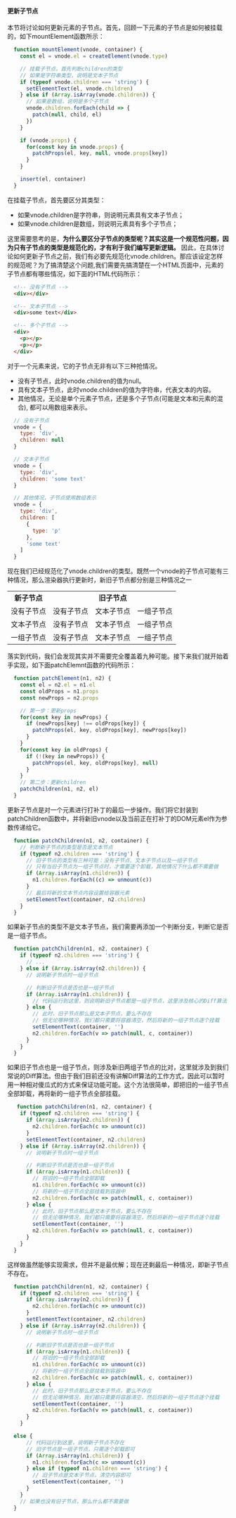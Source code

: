 <!-- slide -->
#### 更新子节点

本节将讨论如何更新元素的子节点。首先，回顾一下元素的子节点是如何被挂载的，如下mountElement函数所示：
<!-- slide -->

```javascript
  function mountElement(vnode, container) {
    const el = vnode.el = createElement(vnode.type)

    // 挂载子节点，首先判断children的类型
    // 如果是字符串类型，说明是文本子节点
    if (typeof vnode.children === 'string') {
      setElementText(el, vnode.children)
    } else if (Array.isArray(vnode.children)) {
      // 如果是数组，说明是多个子节点
      vnode.children.forEach(child => {
        patch(null, child, el)
      })
    }

    if (vnode.props) {
      for(const key in vnode.props) {
        patchProps(el, key, null, vnode.props[key])
      }
    }

    insert(el, container)
  }
```

<!-- slide -->

在挂载子节点，首先要区分其类型：
  
- 如果vnode.children是字符串，则说明元素具有文本子节点；
- 如果vnode.children是数组，则说明元素具有多个子节点；
  
这里需要思考的是，__为什么要区分子节点的类型呢？其实这是一个规范性问题，因为只有子节点的类型是规范化的，才有利于我们编写更新逻辑。__ 因此，在具体讨论如何更新子节点之前，我们有必要先规范化vnode.children。那应该设定怎样的规范呢？为了搞清楚这个问题,我们需要先搞清楚在一个HTML页面中，元素的子节点都有哪些情况，如下面的HTML代码所示：
<!-- slide -->

```html
  <!-- 没有子节点 -->
  <div></div>

  <!-- 文本子节点 -->
  <div>some text</div>

  <!-- 多个子节点 -->
  <div>
    <p></p>
    <p></p>
  </div>
```
<!-- slide -->

对于一个元素来说，它的子节点无非有以下三种抢情况。

- 没有子节点，此时vnode.children的值为null。
- 具有文本子节点，此时vnode.children的值为字符串，代表文本的内容。
- 其他情况，无论是单个元素子节点，还是多个子节点(可能是文本和元素的混合), 都可以用数组来表示。

<!-- slide -->

```javascript
  // 没有子节点
  vnode = {
    type: 'div',
    children: null
  }

  // 文本子节点
  vnode = {
    type: 'div',
    children: 'some text'
  }

  // 其他情况，子节点使用数组表示
  vnode = {
    type: 'div',
    children: [
      {
        type: 'p'
      },
      'some text'
    ]
  }
```
<!-- slide -->

现在我们已经规范化了vnode.children的类型。既然一个vnode的子节点可能有三种情况，那么渲染器执行更新时，新旧子节点都分别是三种情况之一

  <table style="text-align:center;">
    <tr>
      <td style="font-weight: bold;">新子节点</td>
      <td colspan="3" style="font-weight: bold;">旧子节点</td>
    </tr>
    <tr>
      <td>没有子节点</td>
      <td>没有子节点</td>
      <td>文本子节点</td>
      <td>一组子节点</td>
    </tr>
    <tr>
      <td>文本子节点</td>
      <td>没有子节点</td>
      <td>文本子节点</td>
      <td>一组子节点</td>
    </tr>
    <tr>
      <td>一组子节点</td>
      <td>没有子节点</td>
      <td>文本子节点</td>
      <td>一组子节点</td>
    </tr>
  </table>

<!-- slide -->

落实到代码，我们会发现其实并不需要完全覆盖着九种可能。接下来我们就开始着手实现，如下面patchElemnt函数的代码所示：

```javascript
  function patchElement(n1, n2) {
    const el = n2.el = n1.el
    const oldProps = n1.props
    const newProps = n2.props

    // 第一步：更新props
    for(const key in newProps) {
      if (newProps[key] !== oldProps[key]) {
        patchProps(el, key, oldProps[key], newProps[key])
      }
    }
    for(const key in oldProps) {
      if (!(key in newProps)) {
        patchProps(el, key, oldProps[key], null)
      }
    }
    // 第二步：更新children
    patchChildren(n1, n2, el)
  }
```
<!-- slide -->

更新子节点是对一个元素进行打补丁的最后一步操作。我们将它封装到patchChildren函数中，并将新旧vnode以及当前正在打补丁的DOM元素el作为参数传递给它。

```javascript
  function patchChildren(n1, n2, container) {
    // 判断新子节点的类型是否是文本节点
    if (typeof n2.children === 'string') {
      // 旧子节点的类型有三种可能：没有子节点、文本子节点以及一组子节点
      // 只有当旧子节点为一组子节点时，才需要逐个卸载，其他情况下什么都不需要做
      if (Array.isArray(n1.children)) {
        n1.children.forEach((c) => unmount(c))
      }
      // 最后将新的文本节点内容设置给容器元素
      setElementText(container, n2.children)
    }
  }
```
<!-- slide -->

如果新子节点的类型不是文本子节点，我们需要再添加一个判断分支，判断它是否是一组子节点。

```javascript
  function patchChildren(n1, n2, container) {
    if (typeof n2.children === 'string') {
      // ...
    } else if (Array.isArray(n2.children)) {
      // 说明新子节点时一组子节点

      // 判断旧子节点是否也是一组子节点
      if (Array.isArray(n1.children)) {
        // 代码运行到这里，则说明新旧子节点都是一组子节点，这里涉及核心的Diff算法
      } else {
        // 此时，旧子节点那么是文本子节点，要么不存在
        // 但无论哪种情况，我们都只需要将容器清空，然后将新的一组子节点逐个挂载
        setElementText(container, '')
        n2.children.forEach(v => patch(null, c, container))
      }
    }
  }
```
<!-- slide -->

如果旧子节点也是一组子节点，则涉及新旧两组子节点的比对，这里就涉及到我们常说的Diff算法。但由于我们目前还没有讲解Diff算法的工作方式，因此可以暂时用一种相对傻瓜式的方式来保证功能可能。这个方法很简单，即把旧的一组子节点全部卸载，再将新的一组子节点全部挂载。

<!-- slide -->

```javascript
   function patchChildren(n1, n2, container) {
    if (typeof n2.children === 'string') {
      if (Array.isArray(n2.children)) {
        n2.children.forEach(c => unmount(c))
      }
      setElementText(container, n2.children)
    } else if (Array.isArray(n2.children)) {
      // 说明新子节点时一组子节点

      // 判断旧子节点是否也是一组子节点
      if (Array.isArray(n1.children)) {
        // 将旧的一组子节点全部卸载
        n1.children.forEach(c => unmount(c))
        // 将新的一组子节点全部挂载到容器中
        n2.children.forEach(c => patch(null, c, container))
      } else {
        // 此时，旧子节点那么是文本子节点，要么不存在
        // 但无论哪种情况，我们都只需要将容器清空，然后将新的一组子节点逐个挂载
        setElementText(container, '')
        n2.children.forEach(v => patch(null, c, container))
      }
    }
  }
```

<!-- slide -->

这样做虽然能够实现需求，但并不是最优解；现在还剩最后一种情况，即新子节点不存在。

```javascript
  function patchChildren(n1, n2, container) {
    if (typeof n2.children === 'string') {
      if (Array.isArray(n2.children)) {
        n2.children.forEach(c => unmount(c))
      }
      setElementText(container, n2.children)
    } else if (Array.isArray(n2.children)) {
      // 说明新子节点时一组子节点

      // 判断旧子节点是否也是一组子节点
      if (Array.isArray(n1.children)) {
        // 将旧的一组子节点全部卸载
        n1.children.forEach(c => unmount(c))
        // 将新的一组子节点全部挂载到容器中
        n2.children.forEach(c => patch(null, c, container))
      } else {
        // 此时，旧子节点那么是文本子节点，要么不存在
        // 但无论哪种情况，我们都只需要将容器清空，然后将新的一组子节点逐个挂载
        setElementText(container, '')
        n2.children.forEach(v => patch(null, c, container))
      }
    }
```
<!-- slide -->

```javascript
  else {
      // 代码运行到这里，说明新子节点不存在
      // 旧子节点是一组子节点，只需逐个卸载即可
      if (Array.isArray(n1.children)) {
        n1.children.forEach(c => unmount(c))
      } else if (typeof n1.children === 'string') {
        // 旧子节点是文本子节点，清空内容即可
        setElementText(container, '')
      }
    }
    // 如果也没有旧子节点，那么什么都不需要做
  }
```
